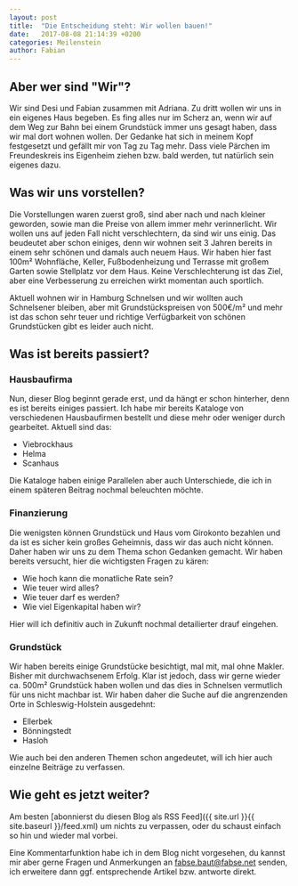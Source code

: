 ```yaml
---
layout: post
title:  "Die Entscheidung steht: Wir wollen bauen!"
date:   2017-08-08 21:14:39 +0200
categories: Meilenstein
author: Fabian
---
```


## Aber wer sind "Wir"?

Wir sind Desi und Fabian zusammen mit Adriana. Zu dritt wollen wir uns in ein eigenes Haus begeben. Es fing alles nur im Scherz an, wenn wir auf dem Weg zur Bahn bei einem Grundstück immer uns gesagt haben, dass wir mal dort wohnen wollen. Der Gedanke hat sich in meinem Kopf festgesetzt und gefällt mir von Tag zu Tag mehr. Dass viele Pärchen im Freundeskreis ins Eigenheim ziehen bzw. bald werden, tut natürlich sein eigenes dazu.

## Was wir uns vorstellen?

Die Vorstellungen waren zuerst groß, sind aber nach und nach kleiner geworden, sowie man die Preise von allem immer mehr verinnerlicht. Wir wollen uns auf jeden Fall nicht verschlechtern, da sind wir uns einig. Das beudeutet aber schon einiges, denn wir wohnen seit 3 Jahren bereits in einem sehr schönen und damals auch neuem Haus. Wir haben hier fast 100m² Wohnfläche, Keller, Fußbodenheizung und Terrasse mit großem Garten sowie Stellplatz vor dem Haus. Keine Verschlechterung ist das Ziel, aber eine Verbesserung zu erreichen wirkt momentan auch sportlich.

Aktuell wohnen wir in Hamburg Schnelsen und wir wollten auch Schnelsener bleiben, aber mit Grundstückspreisen von 500€/m² und mehr ist das schon sehr teuer und richtige Verfügbarkeit von schönen Grundstücken gibt es leider auch nicht.

## Was ist bereits passiert?

### Hausbaufirma
Nun, dieser Blog beginnt gerade erst, und da hängt er schon hinterher, denn es ist bereits einiges passiert. Ich habe mir bereits Kataloge von verschiedenen Hausbaufirmen bestellt und diese mehr oder weniger durch gearbeitet. Aktuell sind das:
 - Viebrockhaus
 - Helma
 - Scanhaus 

Die Kataloge haben einige Parallelen aber auch Unterschiede, die ich in einem späteren Beitrag nochmal beleuchten möchte.

### Finanzierung
Die wenigsten können Grundstück und Haus vom Girokonto bezahlen und da ist es sicher kein großes Geheimnis, dass wir das auch nicht können. Daher haben wir uns zu dem Thema schon Gedanken gemacht. Wir haben bereits versucht, hier die wichtigsten Fragen zu kären:
 - Wie hoch kann die monatliche Rate sein?
 - Wie teuer wird alles?
 - Wie teuer darf es werden?
 - Wie viel Eigenkapital haben wir?

Hier will ich definitiv auch in Zukunft nochmal detailierter drauf eingehen.

### Grundstück

Wir haben bereits einige Grundstücke besichtigt, mal mit, mal ohne Makler. Bisher mit durchwachsenem Erfolg. Klar ist jedoch, dass wir gerne wieder ca. 500m² Grundstück haben wollen und das dies in Schnelsen vermutlich für uns nicht machbar ist. Wir haben daher die Suche auf die angrenzenden Orte in Schleswig-Holstein ausgedehnt:
 - Ellerbek
 - Bönningstedt
 - Hasloh

Wie auch bei den anderen Themen schon angedeutet, will ich hier auch einzelne Beiträge zu verfassen.

## Wie geht es jetzt weiter?

Am besten [abonnierst du diesen Blog als RSS Feed]({{ site.url }}{{ site.baseurl }}/feed.xml) um nichts zu verpassen, oder du schaust einfach so hin und wieder mal vorbei.

Eine Kommentarfunktion habe ich in dem Blog nicht vorgesehen, du kannst mir aber gerne Fragen und Anmerkungen an [fabse.baut@fabse.net](mailto:fabse.baut@fabse.net) senden, ich erweitere dann ggf. entsprechende Artikel bzw. antworte direkt.